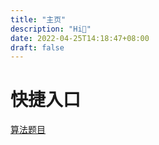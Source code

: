 ```yaml
---
title: "主页"
description: "Hi👋"
date: 2022-04-25T14:18:47+08:00
draft: false
---
```



# 快捷入口

[算法题目](life/plant)